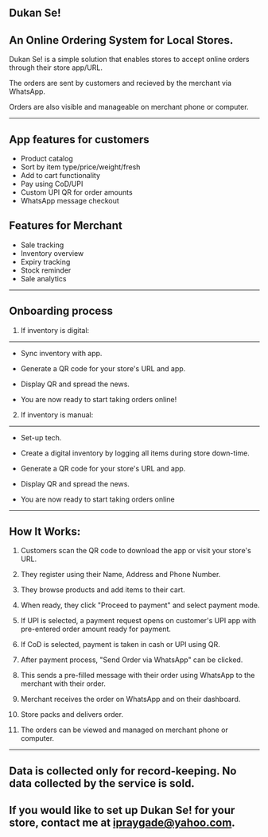 Dukan Se!
---------


An Online Ordering System for Local Stores.
-------------------------------------------

Dukan Se! is a simple solution that enables stores to accept online orders through their store app/URL. 

The orders are sent by customers and recieved by the merchant via WhatsApp.

Orders are also visible and manageable on merchant phone or computer.


_____________________________________________


App features for customers
---------------------------

- Product catalog
- Sort by item type/price/weight/fresh
- Add to cart functionality
- Pay using CoD/UPI
- Custom UPI QR for order amounts
- WhatsApp message checkout


Features for Merchant
----------------------

- Sale tracking
- Inventory overview
- Expiry tracking
- Stock reminder
- Sale analytics


_____________________________________________



Onboarding process
-------------------


1. If inventory is digital:
---------------------------

- Sync inventory with app.

- Generate a QR code for your store's URL and app.

- Display QR and spread the news.

- You are now ready to start taking orders online!



2. If inventory is  manual:
-----------------------

- Set-up tech.

- Create a digital inventory by logging all items during store down-time.

- Generate a QR code for your store's URL and app.

- Display QR and spread the news.

- You are now ready to start taking orders online
  

_____________________________________________



How It Works:
--------------

1. Customers scan the QR code to download the app or visit your store's URL.

2. They register using their Name, Address and Phone Number.

3. They browse products and add items to their cart.

4. When ready, they click "Proceed to payment" and select payment mode.

5. If UPI is selected, a payment request opens on customer's UPI app with pre-entered order amount ready for payment.

6. If CoD is selected, payment is taken in cash or UPI using QR.

7. After payment process, "Send Order via WhatsApp" can be clicked.

8. This sends a pre-filled message with their order using WhatsApp to the merchant with their order.

9. Merchant receives the order on WhatsApp and on their dashboard.

10. Store packs and delivers order.

11. The orders can be viewed and managed on merchant phone or computer.

_____________________________________________

Data is collected only for record-keeping.
No data collected by the service is sold.
------------------------------------------


If you would like to set up Dukan Se! for your store, contact me at ipraygade@yahoo.com.
-------------------------------------------
